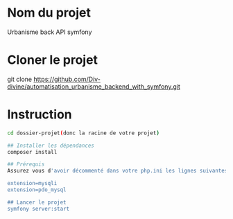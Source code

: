 # Nom du projet
Urbanisme back API symfony

# Cloner le projet
git clone https://github.com/Div-divine/automatisation_urbanisme_backend_with_symfony.git

# Instruction

```bash
cd dossier-projet(donc la racine de votre projet)

## Installer les dépendances
composer install

## Prérequis
Assurez vous d'avoir décommenté dans votre php.ini les lignes suivantes en enlevant le point virgule devant:

extension=mysqli
extension=pdo_mysql

## Lancer le projet
symfony server:start

